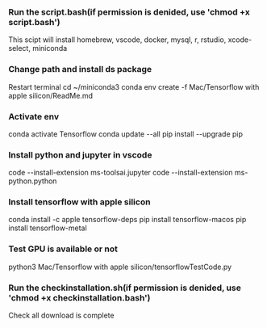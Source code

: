 ### Run the script.bash(if permission is denided, use 'chmod +x script.bash')
This scipt will install homebrew, vscode, docker, mysql, r, rstudio, xcode-select, miniconda
### Change path and install ds package 
Restart terminal
cd ~/miniconda3
conda env create -f Mac/Tensorflow with apple silicon/ReadMe.md
### Activate env 
conda activate Tensorflow
conda update --all
pip install --upgrade pip
### Install python and jupyter in vscode
code --install-extension ms-toolsai.jupyter
code --install-extension ms-python.python
### Install tensorflow with apple silicon
conda install -c apple tensorflow-deps
pip install tensorflow-macos
pip install tensorflow-metal
### Test GPU is available or not
python3 Mac/Tensorflow with apple silicon/tensorflowTestCode.py
### Run the checkinstallation.sh(if permission is denided, use 'chmod +x checkinstallation.bash')
Check all download is complete



